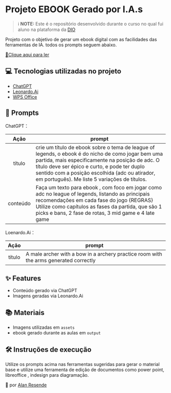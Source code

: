 # Projeto EBOOK Gerado por I.A.s


 > ℹ️ **NOTE:** Este é o repositório desenvolvido durante o curso no qual fui aluno na plataforma da [DIO](https://dio.me)

Projeto com o objetivo de gerar um ebook digital com as facilidades das ferramentas de IA. todos os prompts
seguem abaixo.

<a href="https://github.com/alanresende/prompts-recipe-to-create-a-ebook/blob/main/output/ebookadc.pdf" title="View PDF now"> 📕Clique aqui para ler</a>

## 💻 Tecnologias utilizadas no projeto

- [ChatGPT](https://chat.openai.com/) 
- [Leonardo.Ai](https://app.leonardo.ai/)
- [WPS Office](https://br.wps.com/)

## 🧠 Prompts


ChatGPT：

|   Ação   | prompt                                                                                                                                                                                                                                                                         |
| :------: | ------------------------------------------------------------------------------------------------------------------------------------------------------------------------------------------------------------------------------------------------------------------------------ |
|  título  | crie um título de ebook sobre o tema de league of legends, o ebook é do nicho de como jogar bem uma partida, mais especificamente na posição de adc. O título deve ser épico e curto, e pode ter duplo sentido com a posição escolhida (adc ou atirador, em português). Me liste 5 variações de títulos.                                                        |
| conteúdo | Faça um texto para ebook , com foco em jogar como adc no league of legends, listando as principais recomendações em cada fase do jogo {REGRAS} Utilize como capítulos as fases da partida, que são 1 picks e bans, 2 fase de rotas, 3 mid game e 4 late game |


Loenardo.Ai：

|  Ação  | prompt                                                                                 |
| :----: | -------------------------------------------------------------------------------------- |
| título | A male archer with a bow in a archery practice room with the arms generated correctly |

## ✨ Features

- Conteúdo gerado via ChatGPT
- Imagens geradas via Leonardo.Ai

## 📚 Materiais

- Imagens utilizadas em `assets`
- ebook gerado durante as aulas em `output`

## 🛠️ Instruções de execução

Utilize os prompts acima nas ferramentas sugeridas para gerar o material base e utilize uma ferramenta de edição de documentos como power point, libreoffice , indesign para diagramação.


💜 por [Alan Resende](https://github.com/alanresende)
